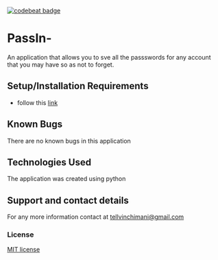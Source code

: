 [![codebeat badge](https://codebeat.co/badges/2f8826ac-9652-4c16-8d4e-217c104e5dbd)](https://codebeat.co/projects/github-com-tellvinch-passin-gh-pages)
# PassIn-
An application that allows you to sve all the passswords for any account that you may have so as not to forget.
## Setup/Installation Requirements
* follow this [link](https://github.com/Tellvinch/PassIn-)

## Known Bugs
There are no known bugs in this application
## Technologies Used
The application was created using python
## Support and contact details
For any  more information contact at tellvinchimani@gmail.com
### License
<a href="https://opensource.org/licenses/MIT">MIT license<a>